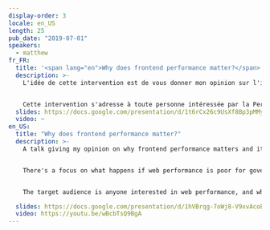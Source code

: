 ```yaml
---
display-order: 3
locale: en_US
length: 25
pub_date: "2019-07-01"
speakers:
  - matthew
fr_FR:
  title: '<span lang="en">Why does frontend performance matter?</span>'
  description: >-
    L'idée de cette intervention est de vous donner mon opinion sur l'importance de la Performance Web et son énorme impact sur les utilisateurs·ices de services gouvernementaux. Je me concentrerai sur le site Web du Gouvernement du Royaume-Uni ([GOV.UK](https://www.gov.uk/)). Je présenterai d'abord un historique du Service Numérique Gouvernemental et de [GOV.UK](https://www.gov.uk/) avant de m'intéresser à qui sont les utilisateurs·ices et les connexions / appareils qu'iels utilisent. L'accent sera mis sur ce qui se passe quand la performance web d'un site gouvernemental de ce type est médiocre et l'impact que cela peut avoir sur les personnes qui dépendent des services essentiels que ces sites proposent. Nous aborderons ce que nous avons fait, ce que nous faisons et de ce que nous planifions pour l'avenir en ce qui concerne la Performance Web, pour l'ensemble des sites du gouvernement.


    Cette intervention s'adresse à toute personne intéressée par la Performance Web, qui aimerait connaître le point de vue du Gouvernement à ce sujet. C'est un secteur où il n'y a pas de concurrence et où si un·e utilisateur·ice ne peut pas trouver rapidement et facilement l'information dont iel a besoin, il n'y a pas d'alternative.
  slides: https://docs.google.com/presentation/d/1t6rCx26c9UsXf8Bp3pMMy3f0iAEm3L885vgO_XnmtAg/edit#slide=id.g57858d1abe_0_0
  video: ~
en_US:
  title: "Why does frontend performance matter?"
  description: >-
    A talk giving my opinion on why frontend performance matters and it's huge impact on users from the perspective of government services. The talk focuses on the UK central government's website, [GOV.UK](https://www.gov.uk/). It contains details on the history of Government Digital Service and [GOV.UK](https://www.gov.uk/), who our users are and the devices that they use. 


    There's a focus on what happens if web performance is poor for government services and what this means for users who rely on them. It also covers what we've done in the past, are currently doing and our plans for the future of frontend web performance across government.


    The target audience is anyone interested in web performance, and who would like a government perspective on the subject. It's a sector where there is no competition. If a user can't find the information they need quickly and easily, there really are no alternative.

  slides: https://docs.google.com/presentation/d/1hVBrqg-7oWj8-V9xvAcoEMtmRsZefNySxEGW7fAkWzw/edit
  video: https://youtu.be/wBcbTsQ9BgA
---
```

